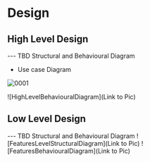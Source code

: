# Design

## High Level Design 

--- TBD Structural and Behavioural Diagram
- Use case Diagram

![0001](https://user-images.githubusercontent.com/36398260/114337727-49fe2680-9b6f-11eb-9471-2fe03dba9259.jpg)



![HighLevelBehaviouralDiagram](Link to Pic)

## Low Level Design 

--- TBD Structural and Behavioural Diagram
![FeaturesLevelStructuralDiagram](Link to Pic)
![FeaturesBehaviouralDiagram](Link to Pic)
